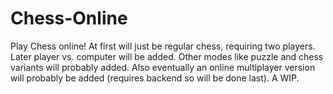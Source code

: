 # Chess-Online
Play Chess online! At first will just be regular chess, requiring two players. Later player vs. computer will be added. 
Other modes like puzzle and chess variants will probably added.
Also eventually an online multiplayer version will probably be added (requires backend so will be done last).
A WIP.